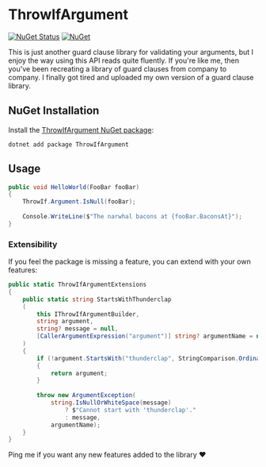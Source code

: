# ThrowIfArgument

[![NuGet Status](https://img.shields.io/nuget/v/ThrowIfArgument.svg)](https://www.nuget.org/packages/ThrowIfArgument)
[![NuGet](https://img.shields.io/nuget/dt/ThrowIfArgument.svg)](https://www.nuget.org/packages/ThrowIfArgument)

This is just another guard clause library for validating your arguments, but I enjoy the way using this API reads quite fluently.  If you're like me, then you've been recreating a library of guard clauses from company to company.  I finally got tired and uploaded my own version of a guard clause library.

## NuGet Installation

Install the [ThrowIfArgument NuGet package](https://nuget.org/packages/ThrowIfArgument):

```.NET CLI
dotnet add package ThrowIfArgument
```

## Usage

```C#
public void HelloWorld(FooBar fooBar)
{
    ThrowIf.Argument.IsNull(fooBar);
    
    Console.WriteLine($"The narwhal bacons at {fooBar.BaconsAt}");
}
```

### Extensibility

If you feel the package is missing a feature, you can extend with your own features:

```C#
public static ThrowIfArgumentExtensions
{
    public static string StartsWithThunderclap
    (
        this IThrowIfArgumentBuilder,
        string argument,
        string? message = null,
        [CallerArgumentExpression("argument")] string? argumentName = null
    )
    {
        if (!argument.StartsWith("thunderclap", StringComparison.OrdinalIgnoreCase))
        {  
            return argument;
        }
        
        throw new ArgumentException(
            string.IsNullOrWhiteSpace(message)
                ? $"Cannot start with 'thunderclap'."
                : message,
            argumentName);        
    }
}
```
Ping me if you want any new features added to the library ❤️
